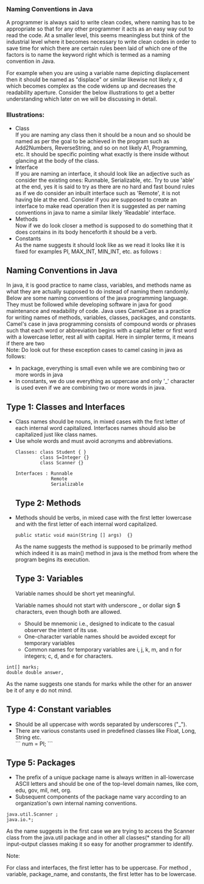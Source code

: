 ### Naming Conventions in Java 

A programmer is always said to write clean codes, where naming has to be appropriate so that for any other programmer it acts as an easy way out to read the code. At a smaller level, this seems meaningless but think of the industrial level where it becomes necessary to write clean codes in order to save time for which there are certain rules been laid of which one of the factors is to name the keyword right which is termed as a naming convention in Java.

For example when you are using a variable name depicting displacement then it should be named as "displace" or similar likewise not likely x, d which becomes complex as the code widens up and decreases the readability aperture. Consider the below illustrations to get a better understanding which later on we will be discussing in detail.

<h3>Illustrations: </h3>
<ul>
<li>Class</li>
If you are naming any class then it should be a noun and so should be named as per the goal to be achieved in the program such as Add2Numbers, ReverseString, and so on not likely A1, Programming, etc. It should be specific pointing what exactly is there inside without glancing at the body of the class.
<li>Interface</li>
If you are naming an interface, it should look like an adjective such as consider the existing ones: Runnable, Serializable, etc. Try to use 'able' at the end, yes it is said to try as there are no hard and fast bound rules as if we do consider an inbuilt interface such as 'Remote', it is not having ble at the end. Consider if you are supposed to create an interface to make read operation then it is suggested as per naming conventions in java to name a similar likely 'Readable' interface.
<li>Methods</li>
Now if we do look closer a method is supposed to do something that it does contains in its body henceforth it should be a verb.
<li>Constants</li>
As the name suggests it should look like as we read it looks like it is fixed for examples PI, MAX_INT, MIN_INT, etc. as follows :
</ul>

<h2>Naming Conventions in Java  </h2>
In java, it is good practice to name class, variables, and methods name as what they are actually supposed to do instead of naming them randomly. Below are some naming conventions of the java programming language. They must be followed while developing software in java for good maintenance and readability of code. Java uses CamelCase as a practice for writing names of methods, variables, classes, packages, and constants. 
<br>
Camel's case in java programming consists of compound words or phrases such that each word or abbreviation begins with a capital letter or first word with a lowercase letter, rest all with capital. Here in simpler terms, it means if there are two 
<br>
Note: Do look out for these exception cases to camel casing in java as follows:

<ul>
<li>In package, everything is small even while we are combining two or more words in java</li>
<li>In constants, we do use everything as uppercase and only '_' character is used even if we are combining two or more words in java.</li>
</ul>

<h2>Type 1: Classes and Interfaces</h2>
<ul>
<li>Class names should be nouns, in mixed cases with the first letter of each internal word capitalized. Interfaces names should also be capitalized just like class names.</li>
<li>Use whole words and must avoid acronyms and abbreviations.</li>

```
Classes: class Student { }
         class S=Integer {}
         class Scanner {}
```

```
Interfaces : Runnable
             Remote
             Serializable
```

<h2>Type 2: Methods </h2>
<li>Methods should be verbs, in mixed case with the first letter lowercase and with the first letter of each internal word capitalized.</li>

```
public static void main(String [] args)  {}

```

As the name suggests the method is supposed to be primarily method which indeed it is as main() method in java is the method from where the program begins its execution.

<h2>Type 3: Variables</h2>

Variable names should be short yet meaningful.

Variable names should not start with underscore \_ or dollar sign $ characters, even though both are allowed.

<ul>
<li>Should be mnemonic i.e., designed to indicate to the casual observer the intent of its use.</li>
<li>One-character variable names should be avoided except for temporary variables</li>
<li>Common names for temporary variables are i, j, k, m, and n for integers; c, d, and e for characters.</li> 
</ul>
</ul>

```
int[] marks;
double double answer,
```

As the name suggests one stands for marks while the other for an answer be it of any e do not mind.

<h2>Type 4: Constant variables</h2>
<ul>
<li>Should be all uppercase with words separated by underscores ("_").</li>
<li>There are various constants used in predefined classes like Float, Long, String etc.</li>
```
num = PI;
```
</ul>

<h2>Type 5: Packages</h2>
<ul>
<li>The prefix of a unique package name is always written in all-lowercase ASCII letters and should be one of the top-level domain names, like com, edu, gov, mil, net, org.</li>
<li>Subsequent components of the package name vary according to an organization's own internal naming conventions.</li>
</ul>

```
java.util.Scanner ;
java.io.*;
```

As the name suggests in the first case we are trying to access the Scanner class from the java.util package and in other all classes(* standing for all) input-output classes making it so easy for another programmer to identify.

Note:

For class and interfaces, the first letter has to be uppercase.
For method , variable, package_name, and constants, the first letter has to be lowercase.